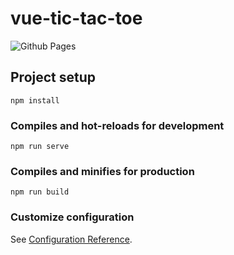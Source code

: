 # vue-tic-tac-toe

![Github Pages](https://github.com/NagaChiang/vue-tic-tac-toe/workflows/Github%20Pages/badge.svg)

## Project setup
```
npm install
```

### Compiles and hot-reloads for development
```
npm run serve
```

### Compiles and minifies for production
```
npm run build
```

### Customize configuration
See [Configuration Reference](https://cli.vuejs.org/config/).

